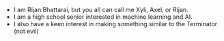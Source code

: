 - I am Rijan Bhattarai, but you all can call me Xyli, Axel, or Rijan.
- I am a high school senior interested in machine learning and AI.
- I also have a keen interest in making something similar to the Terminator (not evil)
